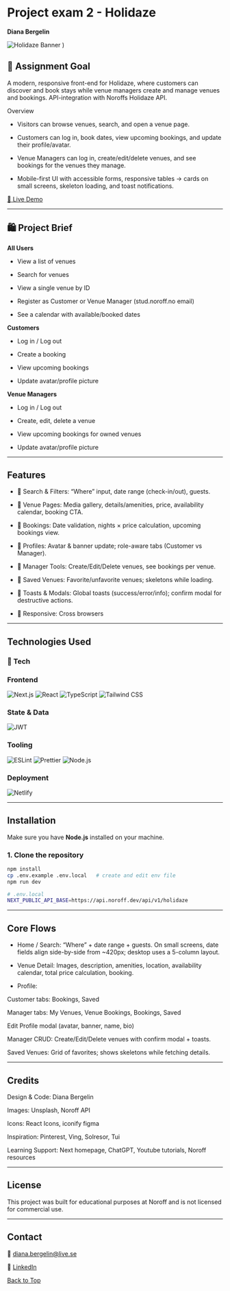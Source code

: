 # Project exam 2 - Holidaze

**Diana Bergelin**

![Holidaze Banner](https://github.com/user-attachments/assets/11645164-5ede-4605-8218-30038b0e1c31)
)

## 🎯 Assignment Goal

A modern, responsive front-end for Holidaze, where customers can discover and book stays while venue managers create and manage venues and bookings. API-integration with Noroffs Holidaze API.

Overview

- Visitors can browse venues, search, and open a venue page.
  
- Customers can log in, book dates, view upcoming bookings, and update their profile/avatar.

- Venue Managers can log in, create/edit/delete venues, and see bookings for the venues they manage.

- Mobile-first UI with accessible forms, responsive tables → cards on small screens, skeleton loading, and toast notifications.

[🔗 Live Demo](https://holidazetravels.netlify.app/)

---

## 🛍️ Project Brief

**All Users**

- View a list of venues

- Search for venues

- View a single venue by ID

- Register as Customer or Venue Manager (stud.noroff.no email)

- See a calendar with available/booked dates

**Customers**

- Log in / Log out

- Create a booking

- View upcoming bookings

- Update avatar/profile picture

**Venue Managers**

- Log in / Log out

- Create, edit, delete a venue

- View upcoming bookings for owned venues

- Update avatar/profile picture

---

## Features

- 🔎 Search & Filters: “Where” input, date range (check-in/out), guests.

- 🏨 Venue Pages: Media gallery, details/amenities, price, availability calendar, booking CTA.

- 📅 Bookings: Date validation, nights × price calculation, upcoming bookings view.

- 👤 Profiles: Avatar & banner update; role-aware tabs (Customer vs Manager).

- 🧰 Manager Tools: Create/Edit/Delete venues, see bookings per venue.

- 💖 Saved Venues: Favorite/unfavorite venues; skeletons while loading.

- 🍞 Toasts & Modals: Global toasts (success/error/info); confirm modal for destructive actions.

- 📱 Responsive: Cross browsers

---

## Technologies Used

### 🔧 Tech


### Frontend
![Next.js](https://img.shields.io/badge/-Next.js-000000?logo=nextdotjs&logoColor=white&style=for-the-badge)
![React](https://img.shields.io/badge/-React-61DAFB?logo=react&logoColor=black&style=for-the-badge)
![TypeScript](https://img.shields.io/badge/-TypeScript-3178C6?logo=typescript&logoColor=white&style=for-the-badge)
![Tailwind CSS](https://img.shields.io/badge/-Tailwind%20CSS-06B6D4?logo=tailwindcss&logoColor=white&style=for-the-badge)

### State & Data
![JWT](https://img.shields.io/badge/-JWT-000000?logo=jsonwebtokens&logoColor=white&style=for-the-badge)

### Tooling
![ESLint](https://img.shields.io/badge/-ESLint-4B32C3?logo=eslint&logoColor=white&style=for-the-badge)
![Prettier](https://img.shields.io/badge/-Prettier-F7B93E?logo=prettier&logoColor=black&style=for-the-badge)
![Node.js](https://img.shields.io/badge/-Node.js-339933?logo=nodedotjs&logoColor=white&style=for-the-badge)

### Deployment
![Netlify](https://img.shields.io/badge/-Netlify-00C7B7?logo=netlify&logoColor=white&style=for-the-badge)

---

## Installation

Make sure you have **Node.js** installed on your machine.

### 1. Clone the repository

```bash
npm install
cp .env.example .env.local   # create and edit env file
npm run dev    
```

```bash
# .env.local
NEXT_PUBLIC_API_BASE=https://api.noroff.dev/api/v1/holidaze
```

---

## Core Flows

- Home / Search: “Where” + date range + guests. On small screens, date fields align side-by-side from ~420px; desktop uses a 5-column layout.

- Venue Detail: Images, description, amenities, location, availability calendar, total price calculation, booking.

- Profile:

Customer tabs: Bookings, Saved

Manager tabs: My Venues, Venue Bookings, Bookings, Saved

Edit Profile modal (avatar, banner, name, bio)

Manager CRUD: Create/Edit/Delete venues with confirm modal + toasts.

Saved Venues: Grid of favorites; shows skeletons while fetching details.

---

## Credits

Design & Code: Diana Bergelin

Images: Unsplash, Noroff API

Icons: React Icons, iconify figma

Inspiration: Pinterest, Ving, Solresor, Tui

Learning Support: Next homepage, ChatGPT, Youtube tutorials, Noroff resources

---

## License

This project was built for educational purposes at Noroff and is not licensed for commercial use.

---

## Contact

📧 diana.bergelin@live.se

🔗 [LinkedIn](https://www.linkedin.com/in/diana-b-4209a72ba/)

[Back to Top](#project-exam-2---holidaze)


